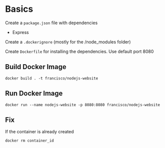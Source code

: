 # Basics

Create a `package.json` file with dependencies
- Express

Create a `.dockerignore` (mostly for the /node_modules folder)

Create `Dockerfile` for installing the dependencies. Use default port 8080

## Build Docker Image

`docker build . -t francisco/nodejs-website`

## Run Docker Image

`docker run --name nodejs-website -p 8080:8080 francisco/nodejs-website`


## Fix
If the container is already created
```
docker rm container_id
```


